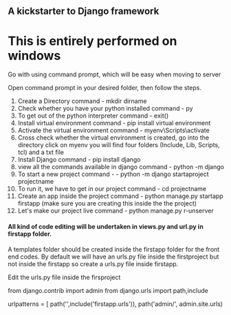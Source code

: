 ## A kickstarter to Django framework

# This is entirely performed on windows

Go with using command prompt, which will be easy when moving to server 

Open command prompt in your desired folder, then follow the steps. 

1. Create a Directory 
 command - mkdir dirname
2. Check whether you have your python installed
 command - py
3. To get out of the python interpreter
 command - exit()
4. Install virtual environment 
 command - pip install virtual environment 
5. Activate the virtual environment 
 command - myenv\Scripts\activate 
6. Cross check whether the virtual environment is created, go into the directory click on myenv you will find four folders (Include, Lib, Scripts, tcl) and a txt file
7. Install Django
 command - pip install django 
8. view all the commands available in django 
 command - python -m django 
9. To start a new project 
 command - - python -m django startaproject projectname
10. To run it, we have to get in our project 
 command - cd projectname  
11. Create an app inside the project
 command - python manage.py startapp firstapp (make sure you are creating this inside the the project)
12. Let's make our project live
 command - python manage.py r-unserver

#### All kind of code editing will be undertaken in views.py and url.py in firstapp folder. 
A templates folder should be created inside the firstapp folder for the front end codes. By default we will have an urls.py file inside the firstproject but not inside the firstapp so create a urls.py file inside firstapp. 

Edit the urls.py file inside the firsproject

from django.contrib import admin
from django.urls import path,include
 
urlpatterns = [
    path('',include('firstapp.urls')),
    path('admin/', admin.site.urls)

